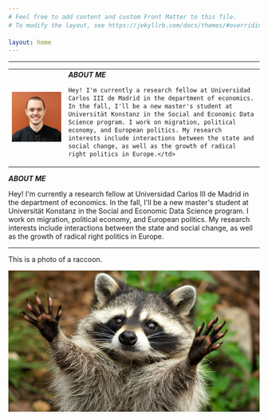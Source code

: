 ```yaml
---
# Feel free to add content and custom Front Matter to this file.
# To modify the layout, see https://jekyllrb.com/docs/themes/#overriding-theme-defaults

layout: home
---
```



-----

<table>
  <tr>
    <td> <img src="https://raw.githubusercontent.com/tylerjamesbrown7/tylerjamesbrown7.github.io/master/images/tb_photo.jpg" alt="tb_head"> </td>
    <td> <i><b>ABOUT ME</b></i><br>
    
    Hey! I'm currently a research fellow at Universidad Carlos III de Madrid in the department of economics. In the fall, I'll be a new master's student at Universität Konstanz in the Social and Economic Data Science program. I work on migration, political economy, and European politics. My research interests include interactions between the state and social change, as well as the growth of radical right politics in Europe.</td>
    
  </tr>
</table>



**_ABOUT ME_** 

Hey! I'm currently a research fellow at Universidad Carlos III de Madrid in the department of economics. In the fall, I'll be a new master's student at Universität Konstanz in the Social and Economic Data Science program. I work on migration, political economy, and European politics. My research interests include interactions between the state and social change, as well as the growth of radical right politics in Europe.

-----
This is a photo of a raccoon.

![raccoon](https://raw.githubusercontent.com/tylerjamesbrown7/tylerjamesbrown7.github.io/master/images/raccoon.jpg)


